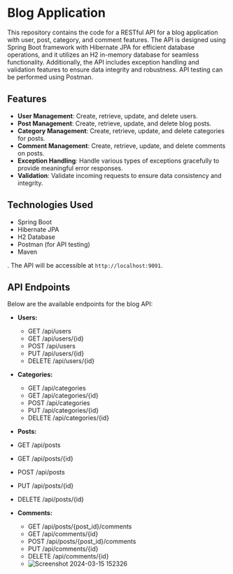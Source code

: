 
# Blog Application 

This repository contains the code for a RESTful API for a blog application with user, post, category, and comment features. The API is designed using Spring Boot framework with Hibernate JPA for efficient database operations, and it utilizes an H2 in-memory database for seamless functionality. Additionally, the API includes exception handling and validation features to ensure data integrity and robustness. API testing can be performed using Postman.

## Features

- **User Management**: Create, retrieve, update, and delete users.
- **Post Management**: Create, retrieve, update, and delete blog posts.
- **Category Management**: Create, retrieve, update, and delete categories for posts.
- **Comment Management**: Create, retrieve, update, and delete comments on posts.
- **Exception Handling**: Handle various types of exceptions gracefully to provide meaningful error responses.
- **Validation**: Validate incoming requests to ensure data consistency and integrity.

## Technologies Used

- Spring Boot
- Hibernate JPA
- H2 Database
- Postman (for API testing)
- Maven

. The API will be accessible at `http://localhost:9091`.

## API Endpoints

Below are the available endpoints for the blog API:

- **Users:**
  - GET /api/users
  - GET /api/users/{id}
  - POST /api/users
  - PUT /api/users/{id}
  - DELETE /api/users/{id}
    
- **Categories:**
  - GET /api/categories
  - GET /api/categories/{id}
  - POST /api/categories
  - PUT /api/categories/{id}
  - DELETE /api/categories/{id}

 - **Posts:**
  - GET /api/posts
  - GET /api/posts/{id}
  - POST /api/posts
  - PUT /api/posts/{id}
  - DELETE /api/posts/{id}

- **Comments:**
  - GET /api/posts/{post_id}/comments
  - GET /api/comments/{id}
  - POST /api/posts/{post_id}/comments
  - PUT /api/comments/{id}
  - DELETE /api/comments/{id}
  - ![Screenshot 2024-03-15 152326](https://github.com/Muskandwivedi39/blog-app-apis/assets/114982533/8480e7ac-7c21-4464-bbdf-b9fe4eec097c)





